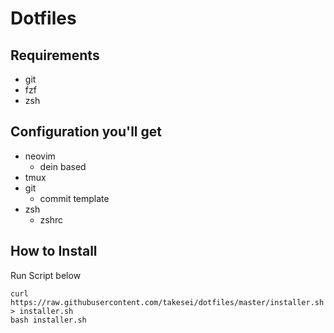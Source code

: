 # Dotfiles

## Requirements
- git
- fzf
- zsh

## Configuration you'll get
- neovim
  - dein based
- tmux
- git
  - commit template
- zsh
  - zshrc

## How to Install
Run Script below
```
curl https://raw.githubusercontent.com/takesei/dotfiles/master/installer.sh > installer.sh
bash installer.sh
```
